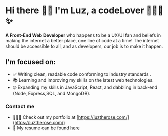 # Hi there 👋🏾 I'm Luz, a codeLover 👩🏾‍💻 ✨

**A Front-End Web Developer** who happens to be a UX/UI fan and beliefs in making the internet a better place, one line of code at a time! The internet should be accessible to all, and as developers, our job is to make it happen.

## I'm focused on:
- ✅ Writing clean, readable code conforming to industry standards . 
- 📚 Learning and improving my skills on the latest web technologies.
- 🤓 Expanding my skills in JavaScript, React, and dabbling in back-end (Node, Express,SQL, and MongoDB).

### Contact me
- 💁🏽‍♀️ Check out my portfolio at [https://luztherose.com/](https://luztherose.com/)
- 📃 My resume can be found [here](https://luztherose.com/assets/LuzDeLaRosaResume.pdf)


